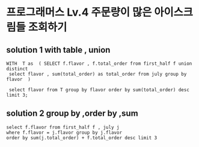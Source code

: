 # 프로그래머스 Lv.4 주문량이 많은 아이스크림들 조회하기

## solution 1  with table , union

```mysql
WITH  T as  ( SELECT f.flavor , f.total_order from first_half f union distinct
 select flavor , sum(total_order) as total_order from july group by flavor  )
 
 select flavor from T group by flavor order by sum(total_order) desc limit 3;
```

## solution 2 group by ,order by ,sum

```mysql
select f.flavor from first_half f , july j 
where f.flavor = j.flavor group by j.flavor
order by sum(j.total_order) + f.total_order desc limit 3
```